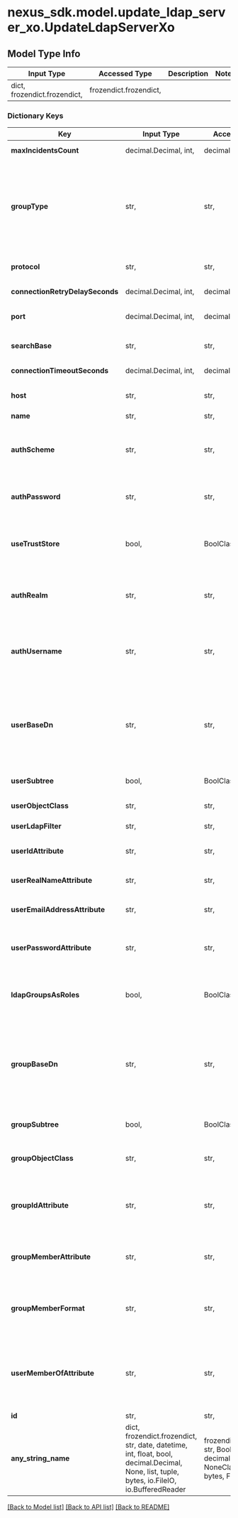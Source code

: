 # nexus_sdk.model.update_ldap_server_xo.UpdateLdapServerXo

## Model Type Info

| Input Type                   | Accessed Type          | Description | Notes |
| ---------------------------- | ---------------------- | ----------- | ----- |
| dict, frozendict.frozendict, | frozendict.frozendict, |             |

### Dictionary Keys

| Key                             | Input Type                                                                                                                                  | Accessed Type                                                                           | Description                                                                                                                                                       | Notes                                                         |
| ------------------------------- | ------------------------------------------------------------------------------------------------------------------------------------------- | --------------------------------------------------------------------------------------- | ----------------------------------------------------------------------------------------------------------------------------------------------------------------- | ------------------------------------------------------------- |
| **maxIncidentsCount**           | decimal.Decimal, int,                                                                                                                       | decimal.Decimal,                                                                        | How many retry attempts                                                                                                                                           | value must be a 32 bit integer                                |
| **groupType**                   | str,                                                                                                                                        | str,                                                                                    | Defines a type of groups used: static (a group contains a list of users) or dynamic (a user contains a list of groups). Required if ldapGroupsAsRoles is true.    | must be one of ["static", "dynamic", ]                        |
| **protocol**                    | str,                                                                                                                                        | str,                                                                                    | LDAP server connection Protocol to use                                                                                                                            | must be one of ["ldap", "ldaps", ]                            |
| **connectionRetryDelaySeconds** | decimal.Decimal, int,                                                                                                                       | decimal.Decimal,                                                                        | How long to wait before retrying                                                                                                                                  | value must be a 32 bit integer                                |
| **port**                        | decimal.Decimal, int,                                                                                                                       | decimal.Decimal,                                                                        | LDAP server connection port to use                                                                                                                                | value must be a 32 bit integer                                |
| **searchBase**                  | str,                                                                                                                                        | str,                                                                                    | LDAP location to be added to the connection URL                                                                                                                   |
| **connectionTimeoutSeconds**    | decimal.Decimal, int,                                                                                                                       | decimal.Decimal,                                                                        | How long to wait before timeout                                                                                                                                   | value must be a 32 bit integer                                |
| **host**                        | str,                                                                                                                                        | str,                                                                                    | LDAP server connection hostname                                                                                                                                   |
| **name**                        | str,                                                                                                                                        | str,                                                                                    | LDAP server name                                                                                                                                                  |
| **authScheme**                  | str,                                                                                                                                        | str,                                                                                    | Authentication scheme used for connecting to LDAP server                                                                                                          | must be one of ["NONE", "SIMPLE", "DIGEST_MD5", "CRAM_MD5", ] |
| **authPassword**                | str,                                                                                                                                        | str,                                                                                    | The password to bind with. Required if authScheme other than none.                                                                                                |
| **useTrustStore**               | bool,                                                                                                                                       | BoolClass,                                                                              | Whether to use certificates stored in Nexus Repository Manager&#x27;s truststore                                                                                  | [optional]                                                    |
| **authRealm**                   | str,                                                                                                                                        | str,                                                                                    | The SASL realm to bind to. Required if authScheme is CRAM_MD5 or DIGEST_MD5                                                                                       | [optional]                                                    |
| **authUsername**                | str,                                                                                                                                        | str,                                                                                    | This must be a fully qualified username if simple authentication is used. Required if authScheme other than none.                                                 | [optional]                                                    |
| **userBaseDn**                  | str,                                                                                                                                        | str,                                                                                    | The relative DN where user objects are found (e.g. ou&#x3D;people). This value will have the Search base DN value appended to form the full User search base DN.  | [optional]                                                    |
| **userSubtree**                 | bool,                                                                                                                                       | BoolClass,                                                                              | Are users located in structures below the user base DN?                                                                                                           | [optional]                                                    |
| **userObjectClass**             | str,                                                                                                                                        | str,                                                                                    | LDAP class for user objects                                                                                                                                       | [optional]                                                    |
| **userLdapFilter**              | str,                                                                                                                                        | str,                                                                                    | LDAP search filter to limit user search                                                                                                                           | [optional]                                                    |
| **userIdAttribute**             | str,                                                                                                                                        | str,                                                                                    | This is used to find a user given its user ID                                                                                                                     | [optional]                                                    |
| **userRealNameAttribute**       | str,                                                                                                                                        | str,                                                                                    | This is used to find a real name given the user ID                                                                                                                | [optional]                                                    |
| **userEmailAddressAttribute**   | str,                                                                                                                                        | str,                                                                                    | This is used to find an email address given the user ID                                                                                                           | [optional]                                                    |
| **userPasswordAttribute**       | str,                                                                                                                                        | str,                                                                                    | If this field is blank the user will be authenticated against a bind with the LDAP server                                                                         | [optional]                                                    |
| **ldapGroupsAsRoles**           | bool,                                                                                                                                       | BoolClass,                                                                              | Denotes whether LDAP assigned roles are used as Nexus Repository Manager roles                                                                                    | [optional]                                                    |
| **groupBaseDn**                 | str,                                                                                                                                        | str,                                                                                    | The relative DN where group objects are found (e.g. ou&#x3D;Group). This value will have the Search base DN value appended to form the full Group search base DN. | [optional]                                                    |
| **groupSubtree**                | bool,                                                                                                                                       | BoolClass,                                                                              | Are groups located in structures below the group base DN                                                                                                          | [optional]                                                    |
| **groupObjectClass**            | str,                                                                                                                                        | str,                                                                                    | LDAP class for group objects. Required if groupType is static                                                                                                     | [optional]                                                    |
| **groupIdAttribute**            | str,                                                                                                                                        | str,                                                                                    | This field specifies the attribute of the Object class that defines the Group ID. Required if groupType is static                                                 | [optional]                                                    |
| **groupMemberAttribute**        | str,                                                                                                                                        | str,                                                                                    | LDAP attribute containing the usernames for the group. Required if groupType is static                                                                            | [optional]                                                    |
| **groupMemberFormat**           | str,                                                                                                                                        | str,                                                                                    | The format of user ID stored in the group member attribute. Required if groupType is static                                                                       | [optional]                                                    |
| **userMemberOfAttribute**       | str,                                                                                                                                        | str,                                                                                    | Set this to the attribute used to store the attribute which holds groups DN in the user object. Required if groupType is dynamic                                  | [optional]                                                    |
| **id**                          | str,                                                                                                                                        | str,                                                                                    | LDAP server ID                                                                                                                                                    | [optional]                                                    |
| **any_string_name**             | dict, frozendict.frozendict, str, date, datetime, int, float, bool, decimal.Decimal, None, list, tuple, bytes, io.FileIO, io.BufferedReader | frozendict.frozendict, str, BoolClass, decimal.Decimal, NoneClass, tuple, bytes, FileIO | any string name can be used but the value must be the correct type                                                                                                | [optional]                                                    |

[[Back to Model list]](../../README.md#documentation-for-models) [[Back to API list]](../../README.md#documentation-for-api-endpoints) [[Back to README]](../../README.md)
